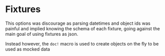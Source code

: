 # Fixtures

This options was discourage as parsing datetimes and object ids was painful and implied
knowing the schema of each fixture, going against the main goal of using fixtures as json.

Instead however, the `doc!` macro is used to create objects on the fly to be used as mocked data